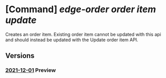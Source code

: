 # [Command] _edge-order order item update_

Creates an order item. Existing order item cannot be updated with this api and should instead be updated with the Update order item API.

## Versions

### [2021-12-01](/Resources/mgmt-plane/L3N1YnNjcmlwdGlvbnMve30vcmVzb3VyY2Vncm91cHMve30vcHJvdmlkZXJzL21pY3Jvc29mdC5lZGdlb3JkZXIvb3JkZXJpdGVtcy97fQ==/2021-12-01.xml) **Preview**

<!-- mgmt-plane /subscriptions/{}/resourcegroups/{}/providers/microsoft.edgeorder/orderitems/{} 2021-12-01 -->
